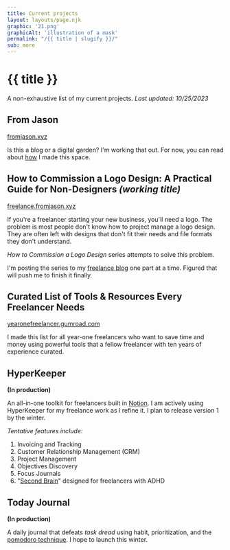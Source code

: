 ```yaml
---
title: Current projects
layout: layouts/page.njk
graphic: '21.png'
graphicAlt: 'illustration of a mask'
permalink: "/{{ title | slugify }}/"
sub: more
---
```


<h1>{{ title }}</h1>

A non-exhaustive list of my current projects. *Last updated: 10/25/2023*

## From Jason

[fromjason.xyz](https://.fromjason.xyz)


Is this a blog or a digital garden? I'm working that out. For now, you can read about [how](/colophon/) I made this space.

## How to Commission a Logo Design: A Practical Guide for Non-Designers *(working title)*

[freelance.fromjason.xyz](/freelance/how-to-commission-a-logo-design-a-practical-guide-for-non-designers/)

If you're a freelancer starting your new business, you'll need a logo. The problem is most people don't know how to project manage a logo design. They are often left with designs that don't fit their needs and file formats they don't understand.

*How to Commission a Logo Design* series attempts to solve this problem. 

I'm posting the series to my [freelance blog](/freelance/) one part at a time. Figured that will push me to finish it finally.


## Curated List of Tools & Resources Every Freelancer Needs
[yearonefreelancer.gumroad.com](https://yearonefreelancer.gumroad.com/l/free-tools-for-freelancers)

I made this list for all year-one freelancers who want to save time and money using powerful tools that a fellow freelancer with ten years of experience curated.

## HyperKeeper
**(In production)**

An all-in-one toolkit for freelancers built in [Notion](http://notion.so). I am actively using HyperKeeper for my freelance work as I refine it. I plan to release version 1 by the winter.

*Tentative features include:*

1. Invoicing and Tracking
1.  Customer Relationship Management (CRM)
1. Project Management
1. Objectives Discovery
1. Focus Journals
1. "[Second Brain](https://fortelabs.com/blog/basboverview/)" designed for freelancers with ADHD

## Today Journal
**(In production)**

A daily journal that defeats *task dread* using habit, prioritization, and the [pomodoro technique](https://en.wikipedia.org/wiki/Pomodoro_Technique). I hope to launch this winter.
